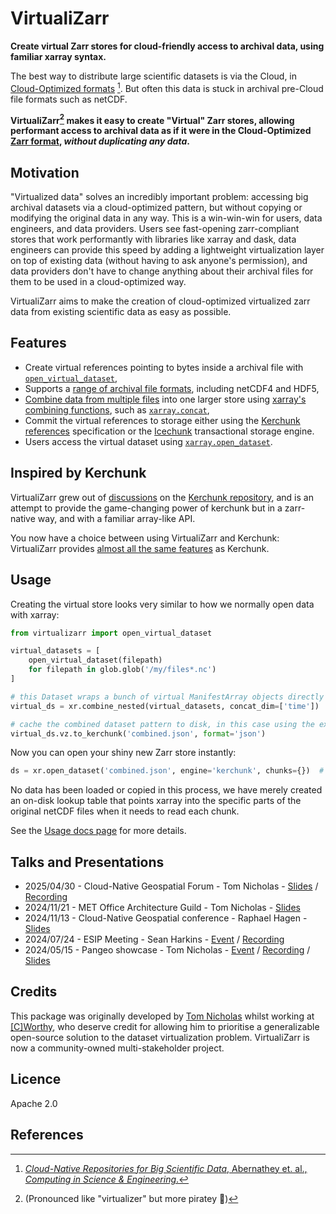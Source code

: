 # VirtualiZarr

**Create virtual Zarr stores for cloud-friendly access to archival data, using familiar xarray syntax.**

The best way to distribute large scientific datasets is via the Cloud, in [Cloud-Optimized formats](https://guide.cloudnativegeo.org/) [^1]. But often this data is stuck in archival pre-Cloud file formats such as netCDF.

**VirtualiZarr[^2] makes it easy to create "Virtual" Zarr stores, allowing performant access to archival data as if it were in the Cloud-Optimized [Zarr format](https://zarr.dev/), _without duplicating any data_.**

## Motivation

"Virtualized data" solves an incredibly important problem: accessing big archival datasets via a cloud-optimized pattern, but without copying or modifying the original data in any way. This is a win-win-win for users, data engineers, and data providers. Users see fast-opening zarr-compliant stores that work performantly with libraries like xarray and dask, data engineers can provide this speed by adding a lightweight virtualization layer on top of existing data (without having to ask anyone's permission), and data providers don't have to change anything about their archival files for them to be used in a cloud-optimized way.

VirtualiZarr aims to make the creation of cloud-optimized virtualized zarr data from existing scientific data as easy as possible.

## Features

* Create virtual references pointing to bytes inside a archival file with [`open_virtual_dataset`](https://virtualizarr.readthedocs.io/en/latest/usage.html#opening-files-as-virtual-datasets),
* Supports a [range of archival file formats](https://virtualizarr.readthedocs.io/en/latest/faq.html#how-do-virtualizarr-and-kerchunk-compare), including netCDF4 and HDF5,
* [Combine data from multiple files](https://virtualizarr.readthedocs.io/en/latest/usage.html#combining-virtual-datasets) into one larger store using [xarray's combining functions](https://docs.xarray.dev/en/stable/user-guide/combining.html), such as [`xarray.concat`](https://docs.xarray.dev/en/stable/generated/xarray.concat.html),
* Commit the virtual references to storage either using the [Kerchunk references](https://fsspec.github.io/kerchunk/spec.html) specification or the [Icechunk](https://icechunk.io/) transactional storage engine.
* Users access the virtual dataset using [`xarray.open_dataset`](https://docs.xarray.dev/en/stable/generated/xarray.open_dataset.html#xarray.open_dataset).

## Inspired by Kerchunk

VirtualiZarr grew out of [discussions](https://github.com/fsspec/kerchunk/issues/377) on the [Kerchunk repository](https://github.com/fsspec/kerchunk), and is an attempt to provide the game-changing power of kerchunk but in a zarr-native way, and with a familiar array-like API.

You now have a choice between using VirtualiZarr and Kerchunk: VirtualiZarr provides [almost all the same features](https://virtualizarr.readthedocs.io/en/latest/faq.html#how-do-virtualizarr-and-kerchunk-compare) as Kerchunk.

## Usage

Creating the virtual store looks very similar to how we normally open data with xarray:

```python
from virtualizarr import open_virtual_dataset

virtual_datasets = [
    open_virtual_dataset(filepath)
    for filepath in glob.glob('/my/files*.nc')
]

# this Dataset wraps a bunch of virtual ManifestArray objects directly
virtual_ds = xr.combine_nested(virtual_datasets, concat_dim=['time'])

# cache the combined dataset pattern to disk, in this case using the existing kerchunk specification for reference files
virtual_ds.vz.to_kerchunk('combined.json', format='json')
```

Now you can open your shiny new Zarr store instantly:

```python
ds = xr.open_dataset('combined.json', engine='kerchunk', chunks={})  # normal xarray.Dataset object, wrapping dask/numpy arrays etc.
```

No data has been loaded or copied in this process, we have merely created an on-disk lookup table that points xarray into the specific parts of the original netCDF files when it needs to read each chunk.

See the [Usage docs page](usage.md) for more details.

## Talks and Presentations

- 2025/04/30 - Cloud-Native Geospatial Forum - Tom Nicholas - [Slides](https://speakerdeck.com/tomnicholas/virtualizarr-and-icechunk-build-a-cloud-optimized-datacube-in-3-lines) / [Recording](https://youtu.be/QBkZQ53vE6o)
- 2024/11/21 - MET Office Architecture Guild - Tom Nicholas - [Slides](https://speakerdeck.com/tomnicholas/virtualizarr-talk-at-met-office)
- 2024/11/13 - Cloud-Native Geospatial conference - Raphael Hagen - [Slides](https://decks.carbonplan.org/cloud-native-geo/11-13-24)
- 2024/07/24 - ESIP Meeting - Sean Harkins - [Event](https://2024julyesipmeeting.sched.com/event/1eVP6) / [Recording](https://youtu.be/T6QAwJIwI3Q?t=3689)
- 2024/05/15 - Pangeo showcase - Tom Nicholas - [Event](https://discourse.pangeo.io/t/pangeo-showcase-virtualizarr-create-virtual-zarr-stores-using-xarray-syntax/4127/2) / [Recording](https://youtu.be/ioxgzhDaYiE) / [Slides](https://speakerdeck.com/tomnicholas/virtualizarr-create-virtual-zarr-stores-using-xarray-syntax)

## Credits

This package was originally developed by [Tom Nicholas](https://github.com/TomNicholas) whilst working at [[C]Worthy](https://cworthy.org), who deserve credit for allowing him to prioritise a generalizable open-source solution to the dataset virtualization problem. VirtualiZarr is now a community-owned multi-stakeholder project.

## Licence

Apache 2.0

## References

[^1]: [_Cloud-Native Repositories for Big Scientific Data_, Abernathey et. al., _Computing in Science & Engineering_.](https://ieeexplore.ieee.org/abstract/document/9354557)

[^2]: (Pronounced like "virtualizer" but more piratey 🦜)
